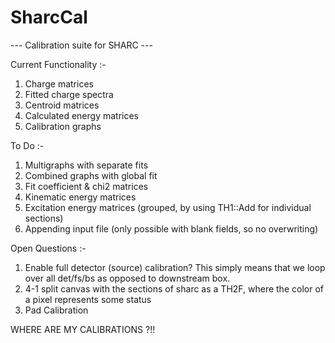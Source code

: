 SharcCal
========

--- Calibration suite for SHARC ---


Current Functionality :-
1. Charge matrices
2. Fitted charge spectra
3. Centroid matrices
4. Calculated energy matrices
5. Calibration graphs


To Do :-
1. Multigraphs with separate fits
2. Combined graphs with global fit
3. Fit coefficient & chi2 matrices
4. Kinematic energy matrices
5. Excitation energy matrices (grouped, by using TH1::Add for individual sections)
6. Appending input file (only possible with blank fields, so no overwriting)


Open Questions :-
1. Enable full detector (source) calibration? This simply means that we loop over all det/fs/bs as opposed to downstream box.
2. 4-1 split canvas with the sections of sharc as a TH2F, where the color of a pixel represents some status
3. Pad Calibration


WHERE ARE MY CALIBRATIONS ?!!
